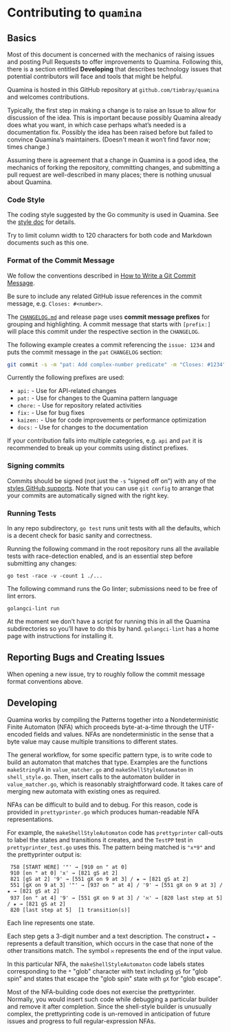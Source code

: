 # Contributing to `quamina`

## Basics

Most of this document is concerned with the mechanics of raising issues
and posting Pull Requests to offer improvements to Quamina. Following
this, there is a section entitled **Developing** that describes
technology issues that potential contributors will face
and tools that might be helpful.

Quamina is hosted in this GitHub repository 
at `github.com/timbray/quamina` and welcomes 
contributions.

Typically, the first step in making a change is to 
raise an Issue to allow for discussion of the idea. 
This is important because possibly Quamina already
does what you want, in which case perhaps what’s 
needed is a documentation fix. Possibly the idea 
has been raised before but failed to convince Quamina’s
maintainers. (Doesn't mean it won’t find favor now;
times change.)

Assuming there is agreement that a change in Quamina
is a good idea, the mechanics of forking the repository,
committing changes, and submitting a pull request are
well-described in many places; there is nothing 
unusual about Quamina.

### Code Style

The coding style suggested by the Go community is 
used in Quamina. See the
[style doc](https://github.com/golang/go/wiki/CodeReviewComments) for details.

Try to limit column width to 120 characters for both code and Markdown documents
such as this one.

### Format of the Commit Message

We follow the conventions described in [How to Write a Git Commit
Message](http://chris.beams.io/posts/git-commit/).

Be sure to include any related GitHub issue references in the commit message,
e.g. `Closes: #<number>`.

The [`CHANGELOG.md`](./CHANGELOG.md) and release page uses **commit message
prefixes** for grouping and highlighting. A commit message that
starts with `[prefix:] ` will place this commit under the respective
section in the `CHANGELOG`.

The following example creates a commit referencing the `issue: 1234` and puts
the commit message in the `pat` `CHANGELOG` section:

```bash
git commit -s -m "pat: Add complex-number predicate" -m "Closes: #1234"
```

Currently the following prefixes are used:

- `api:` - Use for API-related changes
- `pat:` - Use for changes to the Quamina pattern language
- `chore:` - Use for repository related activities
- `fix:` - Use for bug fixes
- `kaizen:` - Use for code improvements or performance optimization
- `docs:` - Use for changes to the documentation

If your contribution falls into multiple categories, e.g. `api` and `pat` it
is recommended to break up your commits using distinct prefixes.

### Signing commits

Commits should be signed (not just the `-s` “signed off on”) with
any of the [styles GitHub supports](https://docs.github.com/en/authentication/managing-commit-signature-verification/signing-commits).
Note that you can use `git config` to arrange that your commits are
automatically signed with the right key.

### Running Tests

In any repo subdirectory, `go test` runs unit tests
with all the defaults, which is a decent check for basic
sanity and correctness.

Running the following command in the root repository runs
all the available tests with race-detection enabled, and 
is an essential step before submitting any changes:

```shell
go test -race -v -count 1 ./...
```

The following command runs the Go linter; submissions 
need to be free of lint errors.

```shell
golangci-lint run  
```

At the moment we don’t have a script for running this 
in all the Quamina subdirectories so you’ll have to do
this by hand.  `golangci-lint` has a home page with
instructions for installing it.

## Reporting Bugs and Creating Issues

When opening a new issue, try to roughly follow the commit message format
conventions above.

## Developing

Quamina works by compiling the Patterns together into a Nondeterministic
Finite Automaton (NFA) which proceeds byte-at-a-time through the UTF-encoded
fields and values. NFAs are nondeterministic in the sense that a byte value
may cause multiple transitions to different states.

The general workflow, for some specific pattern type, is to write code to build 
an automaton that matches that type. Examples are the functions `makeStringFA` in
`value_matcher.go` and `makeShellStyleAutomaton` in `shell_style.go`. Then, 
insert calls to the automaton builder in `value_matcher.go`, which is reasonably
straightforward code.  It takes care of merging new automata with existing ones
as required.

NFAs can be difficult to build and to debug.  For this reason, code 
is provided in `prettyprinter.go` which produces human-readable NFA
representations.

For example, the `makeShellStyleAutomaton` code has `prettyprinter` call-outs to
label the states and transitions it creates, and the `TestPP` test in 
`prettyprinter_test.go` uses this.  The pattern being matched is `"x*9"` and 
the prettyprinter output is:

```
 758 [START HERE] '"' → [910 on " at 0]
 910 [on " at 0] 'x' → [821 gS at 2]
 821 [gS at 2] '9' → [551 gX on 9 at 3] / ★ → [821 gS at 2]
 551 [gX on 9 at 3] '"' → [937 on " at 4] / '9' → [551 gX on 9 at 3] / ★ → [821 gS at 2]
 937 [on " at 4] '9' → [551 gX on 9 at 3] / 'ℵ' → [820 last step at 5] / ★ → [821 gS at 2]
 820 [last step at 5]  [1 transition(s)]
```

Each line represents one state.

Each step gets a 3-digit number and a text description. The construct `★ →` represents
a default transition, which occurs in the case that none of the other transitions match. The
symbol `ℵ` represents the end of the input value.

In this particular NFA, the `makeShellStyleAutomaton` code labels states corresponding to
the `*` "glob" character with text including `gS` for "glob spin" and states that escape the
"glob spin" state with `gX` for "glob escape".

Most of the NFA-building code does not exercise the prettyprinter. Normally, you would insert
such code while debugging a particular builder and remove it after completion. Since the 
shell-style builder is unusually complex, the prettyprinting code is un-removed in anticipation
of future issues and progress to full regular-expression NFAs.


